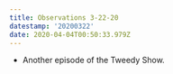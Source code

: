 ```yaml
---
title: Observations 3-22-20
datestamp: '20200322'
date: 2020-04-04T00:50:33.979Z
---
```

- Another episode of the Tweedy Show.
